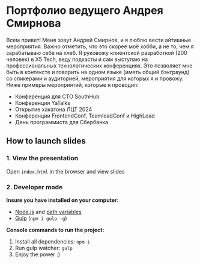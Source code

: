 # Портфолио ведущего Андрея Смирнова

Всем привет! Меня зовут Андрей Смирнов, и я люблю вести айтишные мероприятия. Важно отметить, что это скорее моё хобби, а не то, чем я зарабатываю себе на хлеб. Я руковожу клиентской разработкой (200 человек) в X5 Tech, веду подкасты и сам выступаю на профессиональных технологических конференциях. Это позволяет мне быть в контексте и говорить на одном языке (иметь общий бэкграунд) со спикерами и аудиторией, мероприятия для которых я и провожу. Ниже примеры мероприятий, которые я проводил:

* Конференция для CTO SouthHub
* Конференция YaTalks
* Открытие хакатона ЛЦТ 2024
* Конференции FrontendConf, TeamleadConf и HighLoad
* День программиста для Сбербанка
 

## How to launch slides
### 1. View the presentation
Open `index.html` in the browser and view slides

### 2. Developer mode

__Insure you have installed on your computer:__

* [Node.js](https://nodejs.org/en/download/) and [path variables](http://stackoverflow.com/questions/8278143/node-js-how-to-run-node-command-from-any-path)
* [Gulp](http://gulpjs.com/) (`npm i gulp -g`)

__Console commands to run the project:__

1. Install all dependenсies: `npm i`
2. Run gulp watcher: `gulp`
3. Enjoy the power :)
